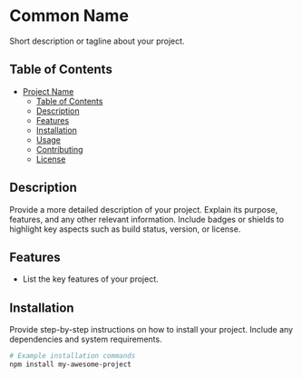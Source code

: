 # Common Name

Short description or tagline about your project.

## Table of Contents

- [Project Name](#common-name)
  - [Table of Contents](#table-of-contents)
  - [Description](#description)
  - [Features](#features)
  - [Installation](#installation)
  - [Usage](#usage)
  - [Contributing](#contributing)
  - [License](#license)

## Description

Provide a more detailed description of your project. Explain its purpose, features, and any other relevant information. Include badges or shields to highlight key aspects such as build status, version, or license.

## Features

- List the key features of your project.

## Installation

Provide step-by-step instructions on how to install your project. Include any dependencies and system requirements.

```bash
# Example installation commands
npm install my-awesome-project
```
